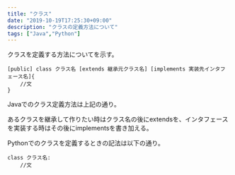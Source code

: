 ```yaml
---
title: "クラス"
date: "2019-10-19T17:25:30+09:00"
description: "クラスの定義方法について"
tags: ["Java","Python"]
---
```


クラスを定義する方法についてを示す。

<div class="note_content_by_programming_language" id="note_content_Java">

```
[public] class クラス名 [extends 継承元クラス名] [implements 実装先インタフェース名]{
    //文
}
```

Javaでのクラス定義方法は上記の通り。

あるクラスを継承して作りたい時はクラス名の後にextendsを、インタフェースを実装する時はその後にimplementsを書き加える。

</div>
<div class="note_content_by_programming_language" id="note_content_Python">

Pythonでのクラスを定義するときの記法は以下の通り。

```
class クラス名:
    //文
```

</div>


